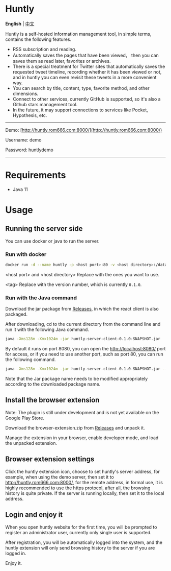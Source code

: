 # Huntly

**English** | [中文](./README.zh-CN.md)

Huntly is a self-hosted information management tool, in simple terms, contains the following features.

- RSS subscription and reading.
- Automatically saves the pages that have been viewed， then you can saves them as read later, favorites or archives.
- There is a special treatment for Twitter sites that automatically saves the requested tweet timeline, recording whether it has been viewed or not, and in huntly you can even revisit these tweets in a more convenient way.
- You can search by title, content, type, favorite method, and other dimensions.
- Connect to other services, currently GitHub is supported, so it's also a Github stars management tool.
- In the future, it may support connections to services like Pocket, Hypothesis, etc.

---

Demo: [http://huntly.rom666.com:8000/](http://huntly.rom666.com:8000/)

Username: demo

Password: huntlydemo

---

# Requirements

- Java 11

# Usage

## Running the server side

You can use docker or java to run the server.

### Run with docker

```sh
docker run -d --name huntly -p <host port>:80 -v <host directory>:/data lcomplete/huntly:<tag>
```

\<host port\> and \<host directory\> Replace with the ones you want to use.

\<tag\> Replace with the version number, which is currently `0.1.0`.

### Run with the Java command

Download the jar package from [Releases](https://github.com/lcomplete/huntly/releases), in which the react client is also packaged.

After downloading, cd to the current directory from the command line and run it with the following Java command.

```sh
java -Xms128m -Xmx1024m -jar huntly-server-client-0.1.0-SNAPSHOT.jar
```

By default it runs on port 8080, you can open the [http://localhost:8080/](http://localhost:8080/) port for access, or if you need to use another port, such as port 80, you can run the following command.


```sh
java -Xms128m -Xmx1024m -jar huntly-server-client-0.1.0-SNAPSHOT.jar --server.port=80
```

Note that the Jar package name needs to be modified appropriately according to the downloaded package name.

## Install the browser extension

Note: The plugin is still under development and is not yet available on the Google Play Store.

Download the browser-extension.zip from [Releases](https://github.com/lcomplete/huntly/releases) and unpack it.

Manage the extension in your browser, enable developer mode, and load the unpacked extension.

## Browser extension settings

Click the huntly extension icon, choose to set huntly's server address, for example, when using the demo server, then set it to http://huntly.rom666.com:8000/, for the remote address, in formal use, it is highly recommended to use the https protocol, after all, the browsing history is quite private. If the server is running locally, then set it to the local address.

## Login and enjoy it

When you open huntly website for the first time, you will be prompted to register an administrator user, currently only single user is supported.

After registration, you will be automatically logged into the system, and the huntly extension will only send browsing history to the server if you are logged in.

Enjoy it.
